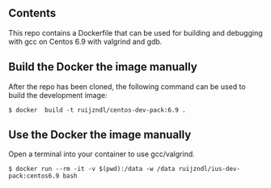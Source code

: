 ## Contents

This repo contains a Dockerfile that can be used for building and debugging with gcc on Centos 6.9 with valgrind and gdb.

## Build the Docker the image manually
After the repo has been cloned, the following command can be used 
to build the development image:

```
$ docker  build -t ruijzndl/centos-dev-pack:6.9 .
```

## Use the Docker the image manually

Open a terminal into your container to use gcc/valgrind.

```
$ docker run --rm -it -v $(pwd):/data -w /data ruijzndl/ius-dev-pack:centos6.9 bash
```
